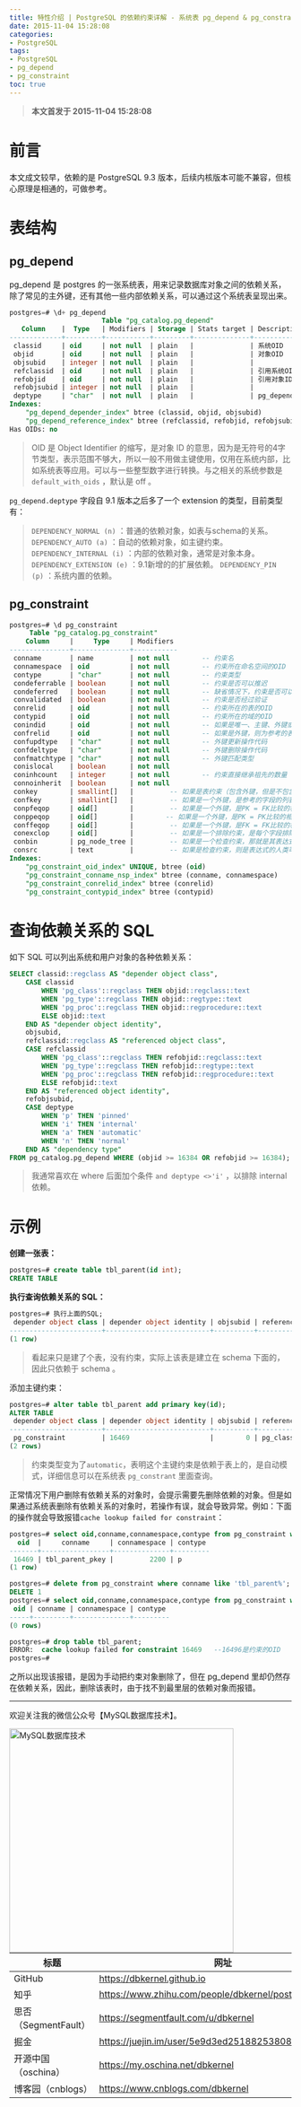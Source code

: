```yaml
---
title: 特性介绍 | PostgreSQL 的依赖约束详解 - 系统表 pg_depend & pg_constraint
date: 2015-11-04 15:28:08
categories:
- PostgreSQL
tags:
- PostgreSQL
- pg_depend
- pg_constraint
toc: true
---
```


<!-- more -->

>**本文首发于 2015-11-04 15:28:08**

# 前言

本文成文较早，依赖的是 PostgreSQL 9.3 版本，后续内核版本可能不兼容，但核心原理是相通的，可做参考。

# 表结构

## pg_depend

pg_depend 是 postgres 的一张系统表，用来记录数据库对象之间的依赖关系，除了常见的主外键，还有其他一些内部依赖关系，可以通过这个系统表呈现出来。

```sql
postgres=# \d+ pg_depend
                       Table "pg_catalog.pg_depend"
   Column    |  Type   | Modifiers | Storage | Stats target | Description
-------------+---------+-----------+---------+--------------+-------------
 classid     | oid     | not null  | plain   |              | 系统OID
 objid       | oid     | not null  | plain   |              | 对象OID
 objsubid    | integer | not null  | plain   |              |
 refclassid  | oid     | not null  | plain   |              | 引用系统OID
 refobjid    | oid     | not null  | plain   |              | 引用对象ID
 refobjsubid | integer | not null  | plain   |              |
 deptype     | "char"  | not null  | plain   |              | pg_depend类型
Indexes:
    "pg_depend_depender_index" btree (classid, objid, objsubid)
    "pg_depend_reference_index" btree (refclassid, refobjid, refobjsubid)
Has OIDs: no
```
>OID 是 Object Identifier 的缩写，是对象 ID 的意思，因为是无符号的4字节类型，表示范围不够大，所以一般不用做主键使用，仅用在系统内部，比如系统表等应用。可以与一些整型数字进行转换。与之相关的系统参数是 `default_with_oids` ，默认是 off 。

`pg_depend.deptype` 字段自 9.1 版本之后多了一个 extension 的类型，目前类型有：

>`DEPENDENCY_NORMAL (n)` ：普通的依赖对象，如表与schema的关系。
>`DEPENDENCY_AUTO (a)` ：自动的依赖对象，如主键约束。
>`DEPENDENCY_INTERNAL (i)` ：内部的依赖对象，通常是对象本身。
>`DEPENDENCY_EXTENSION (e)` ：9.1新增的的扩展依赖。
>`DEPENDENCY_PIN (p)` ：系统内置的依赖。


## pg_constraint

```sql
postgres=# \d pg_constraint
     Table "pg_catalog.pg_constraint"
    Column     |     Type     | Modifiers
---------------+--------------+-----------
 conname       | name         | not null        -- 约束名
 connamespace  | oid          | not null        -- 约束所在命名空间的OID
 contype       | "char"       | not null        -- 约束类型
 condeferrable | boolean      | not null        -- 约束是否可以推迟
 condeferred   | boolean      | not null        -- 缺省情况下，约束是否可以推迟
 convalidated  | boolean      | not null        -- 约束是否经过验证
 conrelid      | oid          | not null        -- 约束所在的表的OID
 contypid      | oid          | not null        -- 约束所在的域的OID
 conindid      | oid          | not null        -- 如果是唯一、主键、外键或排除约束，则为支持这个约束的索引；否则为0
 confrelid     | oid          | not null        -- 如果是外键，则为参考的表；否则为 0
 confupdtype   | "char"       | not null        -- 外键更新操作代码
 confdeltype   | "char"       | not null        -- 外键删除操作代码
 confmatchtype | "char"       | not null        -- 外键匹配类型
 conislocal    | boolean      | not null
 coninhcount   | integer      | not null        -- 约束直接继承祖先的数量
 connoinherit  | boolean      | not null
 conkey        | smallint[]   |         -- 如果是表约束（包含外键，但是不包含约束触发器），则是约束字段的列表
 confkey       | smallint[]   |         -- 如果是一个外键，是参考的字段的列表
 conpfeqop     | oid[]        |         -- 如果是一个外键，是PK = FK比较的相等操作符的列表
 conppeqop     | oid[]        |        -- 如果是一个外键，是PK = PK比较的相等操作符的列表
 conffeqop     | oid[]        |         -- 如果是一个外键，是FK = FK比较的相等操作符的列表
 conexclop     | oid[]        |         -- 如果是一个排除约束，是每个字段排除操作符的列表
 conbin        | pg_node_tree |         -- 如果是一个检查约束，那就是其表达式的内部形式
 consrc        | text         |         -- 如果是检查约束，则是表达式的人类可读形式
Indexes:
    "pg_constraint_oid_index" UNIQUE, btree (oid)
    "pg_constraint_conname_nsp_index" btree (conname, connamespace)
    "pg_constraint_conrelid_index" btree (conrelid)
    "pg_constraint_contypid_index" btree (contypid)
```

# 查询依赖关系的 SQL

如下 SQL 可以列出系统和用户对象的各种依赖关系：

```sql
SELECT classid::regclass AS "depender object class",
    CASE classid
        WHEN 'pg_class'::regclass THEN objid::regclass::text
        WHEN 'pg_type'::regclass THEN objid::regtype::text
        WHEN 'pg_proc'::regclass THEN objid::regprocedure::text
        ELSE objid::text
    END AS "depender object identity",
    objsubid,
    refclassid::regclass AS "referenced object class",
    CASE refclassid
        WHEN 'pg_class'::regclass THEN refobjid::regclass::text
        WHEN 'pg_type'::regclass THEN refobjid::regtype::text
        WHEN 'pg_proc'::regclass THEN refobjid::regprocedure::text
        ELSE refobjid::text
    END AS "referenced object identity",
    refobjsubid,
    CASE deptype
        WHEN 'p' THEN 'pinned'
        WHEN 'i' THEN 'internal'
        WHEN 'a' THEN 'automatic'
        WHEN 'n' THEN 'normal'
    END AS "dependency type"
FROM pg_catalog.pg_depend WHERE (objid >= 16384 OR refobjid >= 16384);
```
>我通常喜欢在 where 后面加个条件 `and deptype <>'i'` ，以排除 internal 依赖。


# 示例

**创建一张表：**
```sql
postgres=# create table tbl_parent(id int);
CREATE TABLE
```

**执行查询依赖关系的 SQL：**
```sql
postgres=# 执行上面的SQL;
 depender object class | depender object identity | objsubid | referenced object class | referenced object identity | refobjsubid | dependency type
-----------------------+--------------------------+----------+-------------------------+------------- pg_class              | tbl_parent               |        0 | pg_namespace            | 2200                       |           0 | normal
(1 row)
```
>看起来只是建了个表，没有约束，实际上该表是建立在 schema 下面的，因此只依赖于 schema 。

添加主键约束：
```sql
postgres=# alter table tbl_parent add primary key(id);
ALTER TABLE
 depender object class | depender object identity | objsubid | referenced object class | referenced object identity | refobjsubid | dependency type
-----------------------+--------------------------+----------+-------------------------+------- pg_class              | tbl_parent               |        0 | pg_namespace            | 2200                       |           0 | normal
 pg_constraint         | 16469                    |        0 | pg_class                | tbl_parent                 |           1 | automatic
(2 rows)
```
>约束类型变为了`automatic`，表明这个主键约束是依赖于表上的，是自动模式，详细信息可以在系统表 `pg_constrant` 里面查询。

正常情况下用户删除有依赖关系的对象时，会提示需要先删除依赖的对象。但是如果通过系统表删除有依赖关系的对象时，若操作有误，就会导致异常。例如：下面的操作就会导致报错`cache lookup failed for constraint`：
```sql
postgres=# select oid,conname,connamespace,contype from pg_constraint where conname like 'tbl_parent%';
  oid  |     conname     | connamespace | contype
-------+-----------------+--------------+---------
 16469 | tbl_parent_pkey |         2200 | p
(1 row)

postgres=# delete from pg_constraint where conname like 'tbl_parent%';
DELETE 1
postgres=# select oid,conname,connamespace,contype from pg_constraint where conname like 'tbl_parent%';
 oid | conname | connamespace | contype
-----+---------+--------------+---------
(0 rows)

postgres=# drop table tbl_parent;
ERROR:  cache lookup failed for constraint 16469   --16496是约束的OID
postgres=#
```

之所以出现该报错，是因为手动把约束对象删除了，但在 pg_depend 里却仍然存在依赖关系，因此，删除该表时，由于找不到最里层的依赖对象而报错。

----

欢迎关注我的微信公众号【MySQL数据库技术】。

<img src="https://dbkernel-1306518848.cos.ap-beijing.myqcloud.com/wechat/my-wechat-official-account.png" width="400" height="400" alt="MySQL数据库技术" align="left"/>


| 标题                 | 网址                                                  |
| -------------------- | ----------------------------------------------------- |
| GitHub               | https://dbkernel.github.io                            |
| 知乎                 | https://www.zhihu.com/people/dbkernel/posts           |
| 思否（SegmentFault） | https://segmentfault.com/u/dbkernel                   |
| 掘金                 | https://juejin.im/user/5e9d3ed251882538083fed1f/posts |
| 开源中国（oschina）  | https://my.oschina.net/dbkernel                       |
| 博客园（cnblogs）    | https://www.cnblogs.com/dbkernel                      |


